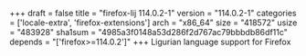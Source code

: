 +++
draft = false
title = "firefox-lij 114.0.2-1"
version = "114.0.2-1"
categories = ['locale-extra', 'firefox-extensions']
arch = "x86_64"
size = "418572"
usize = "483928"
sha1sum = "4985a3f0148a53d286f2d767ac79bbbdb86df11c"
depends = "['firefox>=114.0.2']"
+++
Ligurian language support for Firefox